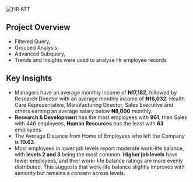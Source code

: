 ![HR ATT](https://github.com/user-attachments/assets/c03c792a-d122-4faa-8a1e-7f764db5afb6)

## Project Overview
- Filtered Query,
- Grouped Analysis,
- Advanced Subquery,
- Trends and Insights were used to analyse Hr employee records

 ## Key Insights
 - Managers have an average monthly income of **₦17,182**, followed by Research Director
with an average monthly income of **₦16,032**. Health Care Representative, Manufacturing
Director, Sales Executive and others earning an average salary below **₦8,000** monthly.
- **Research & Development** has the most employees with **961**, then Sales with 446
employees, **Human Resources** has the least with **63** employees.
- The Average Distance from Home of Employees who left the Company is **10.63**.
- Most employees in lower job levels report moderate work-life balance, with **levels 2
and 3** being the most common. **Higher job levels** have fewer employees, and their work-
life balance ratings are more evenly distributed. This suggests that work-life balance slightly improves with seniority but remains a
concern across levels.
